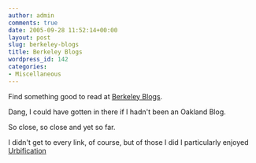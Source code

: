 ```yaml
---
author: admin
comments: true
date: 2005-09-28 11:52:14+00:00
layout: post
slug: berkeley-blogs
title: Berkeley Blogs
wordpress_id: 142
categories:
- Miscellaneous
---
```


Find something good to read at [Berkeley Blogs](http://www.berkeleyblogs.org/).


	

Dang, I could have gotten in there if I hadn't been an Oakland Blog.


	

So close, so close and yet so far.


	

I didn't get to every link, of course, but of those I did I particularly enjoyed [Urbification](http://urbification.blogspot.com/)

